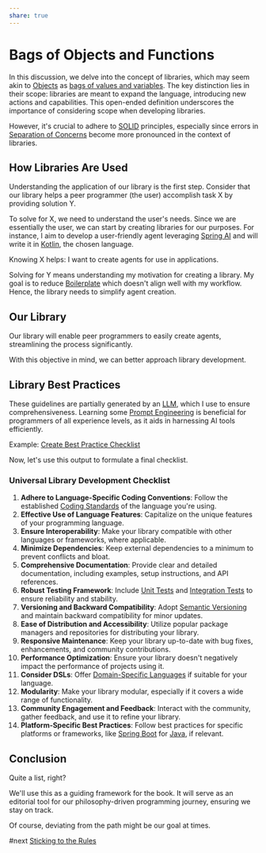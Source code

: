 ```yaml
---
share: true
---
```


# Bags of Objects and Functions

In this discussion, we delve into the concept of libraries, which may seem akin to [Objects](Objects.html) as [bags of values and variables](bags%20of%20values%20and%20variables.html). The key distinction lies in their scope: libraries are meant to expand the language, introducing new actions and capabilities. This open-ended definition underscores the importance of considering scope when developing libraries.

However, it's crucial to adhere to [SOLID](SOLID.md) principles, especially since errors in [Separation of Concerns](Separation%20of%20Concerns.md) become more pronounced in the context of libraries.

## How Libraries Are Used

Understanding the application of our library is the first step. Consider that our library helps a peer programmer (the user) accomplish task X by providing solution Y.

To solve for X, we need to understand the user's needs. Since we are essentially the user, we can start by creating libraries for our purposes. For instance, I aim to develop a user-friendly agent leveraging [Spring AI](Spring%20AI.md) and will write it in [Kotlin](Kotlin.html), the chosen language.

Knowing X helps: I want to create agents for use in applications.

Solving for Y means understanding my motivation for creating a library. My goal is to reduce [Boilerplate](Boilerplate.md) which doesn't align well with my workflow. Hence, the library needs to simplify agent creation.

## Our Library

Our library will enable peer programmers to easily create agents, streamlining the process significantly.

With this objective in mind, we can better approach library development.

## Library Best Practices

These guidelines are partially generated by an [LLM](LLM.html), which I use to ensure comprehensiveness. Learning some [Prompt Engineering](Prompt%20Engineering) is beneficial for programmers of all experience levels, as it aids in harnessing AI tools efficiently.

Example: [Create Best Practice Checklist](./Create%20Best%20Practice%20Checklist.md)

Now, let's use this output to formulate a final checklist.

### Universal Library Development Checklist

1. **Adhere to Language-Specific Coding Conventions**: Follow the established [Coding Standards](Coding%20Standards.md) of the language you're using.
2. **Effective Use of Language Features**: Capitalize on the unique features of your programming language.
3. **Ensure Interoperability**: Make your library compatible with other languages or frameworks, where applicable.
4. **Minimize Dependencies**: Keep external dependencies to a minimum to prevent conflicts and bloat.
5. **Comprehensive Documentation**: Provide clear and detailed documentation, including examples, setup instructions, and API references.
6. **Robust Testing Framework**: Include [Unit Tests](Unit%20Tests.md) and [Integration Tests](Integration%20Tests.md) to ensure reliability and stability.
7. **Versioning and Backward Compatibility**: Adopt [Semantic Versioning](Semantic%20Versioning.md) and maintain backward compatibility for minor updates.
8. **Ease of Distribution and Accessibility**: Utilize popular package managers and repositories for distributing your library.
9. **Responsive Maintenance**: Keep your library up-to-date with bug fixes, enhancements, and community contributions.
10. **Performance Optimization**: Ensure your library doesn't negatively impact the performance of projects using it.
11. **Consider DSLs**: Offer [Domain-Specific Languages](Domain-Specific%20Languages.md) if suitable for your language.
12. **Modularity**: Make your library modular, especially if it covers a wide range of functionality.
13. **Community Engagement and Feedback**: Interact with the community, gather feedback, and use it to refine your library.
14. **Platform-Specific Best Practices**: Follow best practices for specific platforms or frameworks, like [Spring Boot](Spring%20Boot.md) for [Java](Java.md), if relevant.


## Conclusion

Quite a list, right?

We'll use this as a guiding framework for the book. It will serve as an editorial tool for our philosophy-driven programming journey, ensuring we stay on track.

Of course, deviating from the path might be our goal at times.

#next [Sticking to the Rules](Sticking%20to%20the%20Rules.html)
